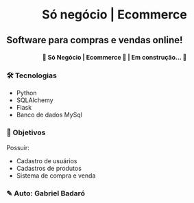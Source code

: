 <h1 align="center">Só negócio | Ecommerce</h1>

## Software para compras e vendas online!

<h4 align="center"> 
	🚧  
Só Negócio | Ecommerce 🚀 | Em construção...  🚧
</h4>

### 🛠 Tecnologias
- Python
- SQLAlchemy
- Flask
- Banco de dados MySql

### 🚀 Objetivos
Possuir:
- Cadastro de usuários
- Cadastros de produtos
- Sistema de compra e venda

### ✎ Auto: Gabriel Badaró
